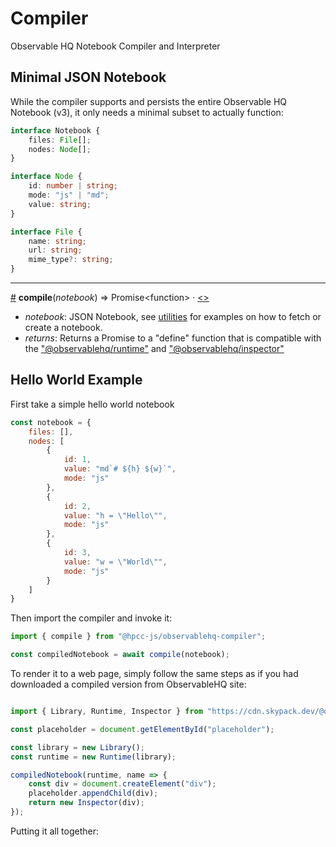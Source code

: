 # Compiler

Observable HQ Notebook Compiler and Interpreter

##  Minimal JSON Notebook

While the compiler supports and persists the entire Observable HQ Notebook (v3), it only needs a minimal subset to actually function:

```ts
interface Notebook {
    files: File[];
    nodes: Node[];
}

interface Node {
    id: number | string;
    mode: "js" | "md";
    value: string;
}

interface File {
    name: string;
    url: string;
    mime_type?: string;
}
```  

---

<a name="compile" href="#compile">#</a> **compile**(_notebook_) => Promise\<function\> · [<>](https://github.com/hpcc-systems/Visualization/blob/trunk/packages/observablehq/compiler/src/compiler.ts "Source")

* _notebook_:  JSON Notebook, see [utilities](./util) for examples on how to fetch or create a notebook.
* _returns_: Returns a Promise to a "define" function that is compatible with the ["@observablehq/runtime"](https://github.com/observablehq/runtime) and ["@observablehq/inspector"](https://github.com/observablehq/inspector)

## Hello World Example

First take a simple hello world notebook 

```js
const notebook = {
    files: [],
    nodes: [
        {
            id: 1,
            value: "md`# ${h} ${w}`",
            mode: "js"
        },
        {
            id: 2,
            value: "h = \"Hello\"",
            mode: "js"
        },
        {
            id: 3,
            value: "w = \"World\"",
            mode: "js"
        }
    ]
}
```

Then import the compiler and invoke it:

```js
import { compile } from "@hpcc-js/observablehq-compiler";

const compiledNotebook = await compile(notebook);
```

To render it to a web page, simply follow the same steps as if you had downloaded a compiled version from ObservableHQ site:

```js

import { Library, Runtime, Inspector } from "https://cdn.skypack.dev/@observablehq/runtime";

const placeholder = document.getElementById("placeholder");

const library = new Library();
const runtime = new Runtime(library);

compiledNotebook(runtime, name => {
    const div = document.createElement("div");
    placeholder.appendChild(div);
    return new Inspector(div);
});

```

Putting it all together:

<ClientOnly>
  <hpcc-vitepress preview_height_ratio=0.4 style="width:100%;height:400px">
    <div id="placeholder" style="height:100%;overflow-y:scroll">
    </div>
    <script type="module">
      import { Library, Runtime, Inspector } from "https://cdn.skypack.dev/@observablehq/runtime";
      import { compile } from "@hpcc-js/observablehq-compiler";

      const placeholder = document.getElementById("placeholder");

      const notebook = {
          files: [],
          nodes: [
              {
                  id: 1,
                  value: "md`# ${h} ${w}`",
                  mode: "js"
              },
              {
                  id: 2,
                  value: "h = \"Hello\"",
                  mode: "js"
              },
              {
                  id: 3,
                  value: "w = \"World\"",
                  mode: "js"
              }
          ]
      }

      const compiledNotebook = await compile(notebook);

      const library = new Library();
      const runtime = new Runtime(library);
      compiledNotebook(runtime, name => {
          const div = document.createElement("div");
          placeholder.appendChild(div);
          return new Inspector(div);
      });
    </script>
  </hpcc-vitepress>
</ClientOnly>

---

To output the generated code simply call `toString` on the compiled function:

<ClientOnly>
  <hpcc-vitepress style="width:100%;height:600px">
    <hpcc-codemirror id="placeholder" mode="javascript" theme="dark" style="width:100%;height:100%">
    </hpcc-codemirror>
    <script type="module">
      import "@hpcc-js/wc-editor";
      import { compile } from "@hpcc-js/observablehq-compiler";

      const notebook = {
          files: [],
          nodes: [
              {
                  id: 1,
                  value: "md`# ${h} ${w}`",
                  mode: "js"
              },
              {
                  id: 2,
                  value: "h = \"Hello\"",
                  mode: "js"
              },
              {
                  id: 3,
                  value: "w = \"World\"",
                  mode: "js"
              }
          ]
      }

      const compiledNotebook = await compile(notebook);
      const placeholder = document.getElementById("placeholder");
      placeholder.text = compiledNotebook.toString();
    </script>
  </hpcc-vitepress>
</ClientOnly>

---

## MoreExamples

* [@observablehq/plot](https://observablehq.com/@observablehq/plot)

<ClientOnly>
  <hpcc-vitepress style="width:100%;height:600px">
    <div id="placeholder" style="height:400px;overflow-y:scroll">
    </div>
    <script type="module">
      import { Library, Runtime, Inspector } from "https://cdn.skypack.dev/@observablehq/runtime";
      import { download, compile } from "@hpcc-js/observablehq-compiler";

      const notebookUrl = "https://observablehq.com/@observablehq/plot";
      const placeholder = document.getElementById("placeholder");

      const notebook = await download(notebookUrl);
      const compiledNB = await compile(notebook);

      const library = new Library();
      const runtime = new Runtime(library);
      compiledNB(runtime, name => {
          const div = document.createElement("div");
          placeholder.appendChild(div);
          return new Inspector(div);
      });
    </script>
  </hpcc-vitepress>
</ClientOnly>

---

* [@mbostock/fullscreen-canvas](https://observablehq.com/@mbostock/fullscreen-canvas)

<ClientOnly>
  <hpcc-vitepress style="width:100%;height:600px">
    <div id="placeholder" style="height:400px;overflow-y:scroll">
    </div>
    <script type="module">
      import { Library, Runtime, Inspector } from "https://cdn.skypack.dev/@observablehq/runtime";
      import { download, compile } from "@hpcc-js/observablehq-compiler";

      const notebookUrl = "https://observablehq.com/@mbostock/fullscreen-canvas";
      const placeholder = document.getElementById("placeholder");

      const notebook = await download(notebookUrl);
      const compiledNB = await compile(notebook);

      const library = new Library();
      const runtime = new Runtime(library);
      compiledNB(runtime, name => {
          const div = document.createElement("div");
          placeholder.appendChild(div);
          return new Inspector(div);
      });
    </script>
  </hpcc-vitepress>
</ClientOnly>

